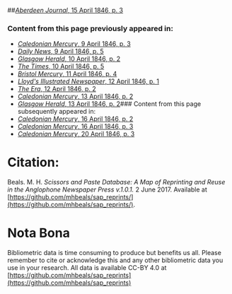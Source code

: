 ##[*Aberdeen Journal*, 15 April 1846, p. 3](https://mhbeals.github.io/sap_html/Aberdeen-Journal/Aberdeen-Journal-15-April-1846-p-3)

### Content from this page previously appeared in:
+ [*Caledonian Mercury*, 9 April 1846, p. 3](https://mhbeals.github.io/sap_html/Caledonian-Mercury/Caledonian-Mercury-9-April-1846-p-3)
+ [*Daily News*, 9 April 1846, p. 5](https://mhbeals.github.io/sap_html/Daily-News/Daily-News-9-April-1846-p-5)
+ [*Glasgow Herald*, 10 April 1846, p. 2](https://mhbeals.github.io/sap_html/Glasgow-Herald/Glasgow-Herald-10-April-1846-p-2)
+ [*The Times*, 10 April 1846, p. 5](https://mhbeals.github.io/sap_html/The-Times/The-Times-10-April-1846-p-5)
+ [*Bristol Mercury*, 11 April 1846, p. 4](https://mhbeals.github.io/sap_html/Bristol-Mercury/Bristol-Mercury-11-April-1846-p-4)
+ [*Lloyd's Illustrated Newspaper*, 12 April 1846, p. 1](https://mhbeals.github.io/sap_html/Lloyd's-Illustrated-Newspaper/Lloyd's-Illustrated-Newspaper-12-April-1846-p-1)
+ [*The Era*, 12 April 1846, p. 2](https://mhbeals.github.io/sap_html/The-Era/The-Era-12-April-1846-p-2)
+ [*Caledonian Mercury*, 13 April 1846, p. 2](https://mhbeals.github.io/sap_html/Caledonian-Mercury/Caledonian-Mercury-13-April-1846-p-2)
+ [*Glasgow Herald*, 13 April 1846, p. 2](https://mhbeals.github.io/sap_html/Glasgow-Herald/Glasgow-Herald-13-April-1846-p-2)### Content from this page subsequently appeared in:
+ [*Caledonian Mercury*, 16 April 1846, p. 2](https://mhbeals.github.io/sap_html/Caledonian-Mercury/Caledonian-Mercury-16-April-1846-p-2)
+ [*Caledonian Mercury*, 16 April 1846, p. 3](https://mhbeals.github.io/sap_html/Caledonian-Mercury/Caledonian-Mercury-16-April-1846-p-3)
+ [*Caledonian Mercury*, 20 April 1846, p. 3](https://mhbeals.github.io/sap_html/Caledonian-Mercury/Caledonian-Mercury-20-April-1846-p-3)
                    
# Citation: 

Beals. M. H. *Scissors and Paste Database: A Map of Reprinting and Reuse in the Anglophone Newspaper Press v.1.0.1.* 2 June 2017. Available at [https://github.com/mhbeals/sap_reprints/](https://github.com/mhbeals/sap_reprints/). 
                    
# Nota Bona

Bibliometric data is time consuming to produce but benefits us all. Please remember to cite or acknowledge this and any other bibliometric data you use in your research. All data is available CC-BY 4.0 at [https://github.com/mhbeals/sap_reprints](https://github.com/mhbeals/sap_reprints)